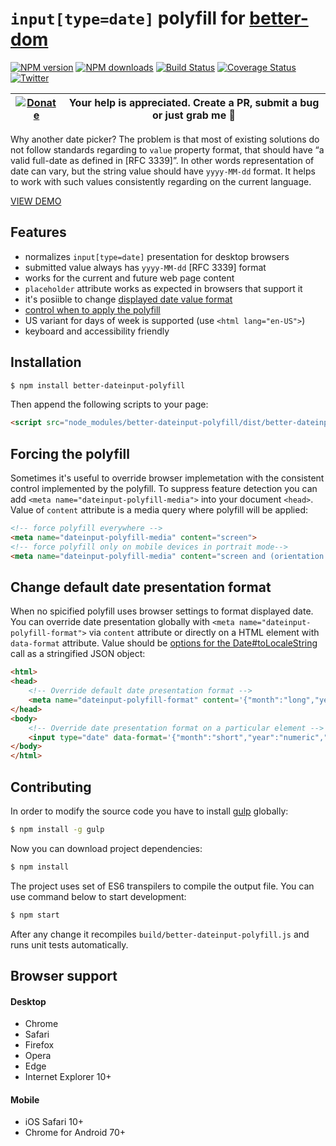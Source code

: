 # `input[type=date]` polyfill for [better-dom](https://github.com/chemerisuk/better-dom)

[![NPM version][npm-version]][npm-url] [![NPM downloads][npm-downloads]][npm-url] [![Build Status][status-image]][status-url] [![Coverage Status][coveralls-image]][coveralls-url] [![Twitter][twitter-follow]][twitter-url]

| [![Donate](https://www.paypalobjects.com/en_US/i/btn/btn_donateCC_LG.gif)][donate-url] | Your help is appreciated. Create a PR, submit a bug or just grab me :beer: |
|-|-|

Why another date picker? The problem is that most of existing solutions do not follow standards regarding to `value` property format, that should have “a valid full-date as defined in [RFC 3339]”. In other words representation of date can vary, but the string value should have `yyyy-MM-dd` format. It helps to work with such values consistently regarding on the current language.

[VIEW DEMO](http://chemerisuk.github.io/better-dateinput-polyfill/)

## Features

* normalizes `input[type=date]` presentation for desktop browsers
* submitted value always has `yyyy-MM-dd` [RFC 3339] format
* works for the current and future web page content
* `placeholder` attribute works as expected in browsers that support it
* it's posiible to change [displayed date value format](https://github.com/chemerisuk/better-dateinput-polyfill#change-default-date-presentation-format)
* [control when to apply the polyfill](#forcing-the-polyfill)
* US variant for days of week is supported (use `<html lang="en-US">`)
* keyboard and accessibility friendly

## Installation
```sh
$ npm install better-dateinput-polyfill
```

Then append the following scripts to your page:
```html
<script src="node_modules/better-dateinput-polyfill/dist/better-dateinput-polyfill.js"></script>
```

## Forcing the polyfill
Sometimes it's useful to override browser implemetation with the consistent control implemented by the polyfill. To suppress feature detection you can add `<meta name="dateinput-polyfill-media">` into your document `<head>`. Value of `content` attribute is a media query where polyfill will be applied:

```html
<!-- force polyfill everywhere -->
<meta name="dateinput-polyfill-media" content="screen">
<!-- force polyfill only on mobile devices in portrait mode-->
<meta name="dateinput-polyfill-media" content="screen and (orientation: portrait)">
```

## Change default date presentation format
When no spicified polyfill uses browser settings to format displayed date. You can override date presentation globally with `<meta name="dateinput-polyfill-format">` via `content` attribute or directly on a HTML element with `data-format` attribute. Value should be [options for the Date#toLocaleString](https://developer.mozilla.org/en-US/docs/Web/JavaScript/Reference/Global_Objects/Date/toLocaleString) call as a stringified JSON object:
```html
<html>
<head>
    <!-- Override default date presentation format -->
    <meta name="dateinput-polyfill-format" content='{"month":"long","year":"numeric","day":"numeric"}'>
</head>
<body>
    <!-- Override date presentation format on a particular element -->
    <input type="date" data-format='{"month":"short","year":"numeric","day":"numeric"}'>
</body>
</html>
```

## Contributing
In order to modify the source code you have to install [gulp](http://gulpjs.com) globally:

```sh
$ npm install -g gulp
```

Now you can download project dependencies:
```sh
$ npm install
```

The project uses set of ES6 transpilers to compile the output file. You can use command below to start development:
```sh
$ npm start
```

After any change it recompiles `build/better-dateinput-polyfill.js` and runs unit tests automatically.

## Browser support
#### Desktop
* Chrome
* Safari
* Firefox
* Opera
* Edge
* Internet Explorer 10+

#### Mobile
* iOS Safari 10+
* Chrome for Android 70+

[npm-url]: https://www.npmjs.com/package/better-dateinput-polyfill
[npm-version]: https://img.shields.io/npm/v/better-dateinput-polyfill.svg
[npm-downloads]: https://img.shields.io/npm/dm/better-dateinput-polyfill.svg

[status-url]: https://github.com/chemerisuk/better-dateinput-polyfill/actions
[status-image]: https://github.com/chemerisuk/better-dateinput-polyfill/workflows/Node.js%20CI/badge.svg?branch=master

[coveralls-url]: https://coveralls.io/r/chemerisuk/better-dateinput-polyfill
[coveralls-image]: http://img.shields.io/coveralls/chemerisuk/better-dateinput-polyfill/master.svg

[twitter-url]: https://twitter.com/chemerisuk
[twitter-follow]: https://img.shields.io/twitter/follow/chemerisuk.svg?style=social&label=Follow%20me

[donate-url]: https://www.paypal.com/cgi-bin/webscr?cmd=_s-xclick&hosted_button_id=UZ4SLQP8S4UUG&source=url